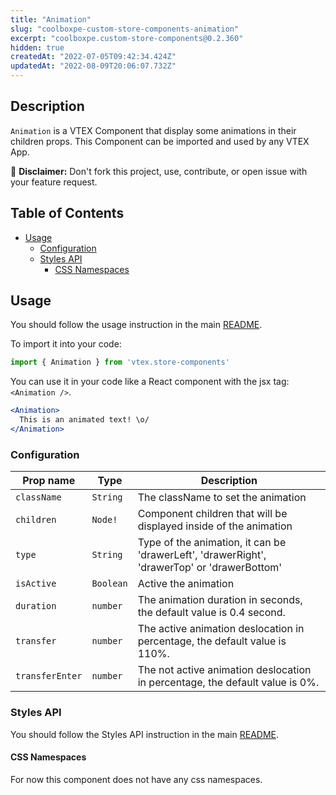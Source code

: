 ```yaml
---
title: "Animation"
slug: "coolboxpe-custom-store-components-animation"
excerpt: "coolboxpe.custom-store-components@0.2.360"
hidden: true
createdAt: "2022-07-05T09:42:34.424Z"
updatedAt: "2022-08-09T20:06:07.732Z"
---
```

## Description

`Animation` is a VTEX Component that display some animations in their children props. 
This Component can be imported and used by any VTEX App.

:loudspeaker: **Disclaimer:** Don't fork this project, use, contribute, or open issue with your feature request.

## Table of Contents
- [Usage](#usage)
  - [Configuration](#configuration)
  - [Styles API](#styles-api)
    - [CSS Namespaces](#css-namespaces)

## Usage
You should follow the usage instruction in the main [README](/README.md#usage).

To import it into your code: 
```js
import { Animation } from 'vtex.store-components'
```

You can use it in your code like a React component with the jsx tag: `<Animation />`. 
```jsx
<Animation> 
  This is an animated text! \o/
</Animation>
```

### Configuration

| Prop name          | Type       | Description                                                                                 |
| ------------------ | ---------- | ------------------------------------------------------------------------------------------- |
| `className`        | `String`   | The className to set the animation                                                          |
| `children`         | `Node!`    | Component children that will be displayed inside of the animation                           |
| `type`             | `String`   | Type of the animation, it can be 'drawerLeft', 'drawerRight', 'drawerTop' or 'drawerBottom' |
| `isActive`         | `Boolean`  | Active the animation                                                                        |
| `duration`         | `number`   | The animation duration in seconds, the default value is 0.4 second.                         |
| `transfer`         | `number`   | The active animation deslocation in percentage, the default value is 110%.                  |
| `transferEnter`    | `number`   | The not active animation deslocation in percentage, the default value is 0%.                |

### Styles API
You should follow the Styles API instruction in the main [README](/README.md#styles-api).

#### CSS Namespaces
For now this component does not have any css namespaces.